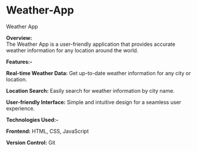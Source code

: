 # Weather-App
Weather App

**Overview:**  
The Weather App is a user-friendly application that provides accurate weather information for any location around the world.

**Features:-**

**Real-time Weather Data:** Get up-to-date weather information for any city or location.

**Location Search:** Easily search for weather information by city name.

**User-friendly Interface:** Simple and intuitive design for a seamless user experience.

**Technologies Used:-**

**Frontend:** HTML, CSS, JavaScript

**Version Control:** Git
